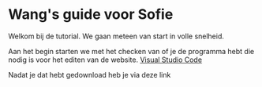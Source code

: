 # Wang's guide voor Sofie

Welkom bij de tutorial.
We gaan meteen van start in volle snelheid.

Aan het begin starten we met het checken van of je de programma hebt die nodig is voor het editen van de website.
[Visual Studio Code](https://code.visualstudio.com/)

Nadat je dat hebt gedownload heb je via deze link